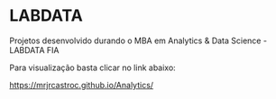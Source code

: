 # LABDATA
Projetos desenvolvido durando o MBA em Analytics &amp; Data Science - LABDATA FIA

Para visualização basta clicar no link abaixo:

 https://mrjrcastroc.github.io/Analytics/
